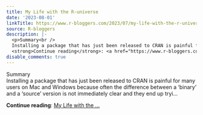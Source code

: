 ```yaml
---
title: My Life with the R-universe
date: '2023-08-01'
linkTitle: https://www.r-bloggers.com/2023/07/my-life-with-the-r-universe/
source: R-bloggers
description: |-
  <p>Summary<br />
  Installing a package that has just been released to CRAN is painful for many users on Mac and Windows because often the difference between a ‘binary’ and a ‘source’ version is not immediately clear and they end up tryi...</p>
  <strong>Continue reading</strong>: <a href="https://www.r-bloggers.com/2023/07/my-life-with-the-r-universe/">My Life with the ...
disable_comments: true
---
```

<p>Summary<br />
Installing a package that has just been released to CRAN is painful for many users on Mac and Windows because often the difference between a ‘binary’ and a ‘source’ version is not immediately clear and they end up tryi...</p>
<strong>Continue reading</strong>: <a href="https://www.r-bloggers.com/2023/07/my-life-with-the-r-universe/">My Life with the ...